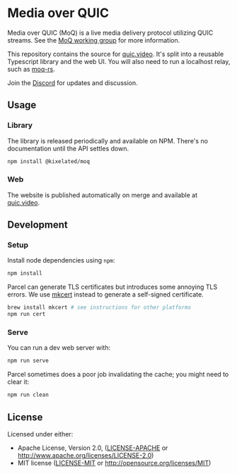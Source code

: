 # Media over QUIC

Media over QUIC (MoQ) is a live media delivery protocol utilizing QUIC streams.
See the [MoQ working group](https://datatracker.ietf.org/wg/moq/about/) for more information.

This repository contains the source for [quic.video](https://quic.video).
It's split into a reusable Typescript library and the web UI.
You will also need to run a localhost relay, such as [moq-rs](https://github.com/kixelated/moq-rs).

Join the [Discord](https://discord.gg/FCYF3p99mr) for updates and discussion.

## Usage

### Library

The library is released periodically and available on NPM.
There's no documentation until the API settles down.

```bash
npm install @kixelated/moq
```

### Web

The website is published automatically on merge and available at [quic.video](https://quic.video).

## Development

### Setup

Install node dependencies using `npm`:

```bash
npm install
```

Parcel can generate TLS certificates but introduces some annoying TLS errors.
We use [mkcert](https://github.com/FiloSottile/mkcert) instead to generate a self-signed certificate.

```bash
brew install mkcert # see instructions for other platforms
npm run cert
```

### Serve

You can run a dev web server with:

```bash
npm run serve
```

Parcel sometimes does a poor job invalidating the cache; you might need to clear it:

```bash
npm run clean
```

## License

Licensed under either:

-   Apache License, Version 2.0, ([LICENSE-APACHE](LICENSE-APACHE) or http://www.apache.org/licenses/LICENSE-2.0)
-   MIT license ([LICENSE-MIT](LICENSE-MIT) or http://opensource.org/licenses/MIT)
